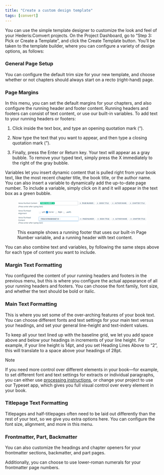 ```yaml
---
title: "Create a custom design template"
tags: [convert]
---
```

 
<html><body><section data-type="chapter" class="hsecchapter" data-hederis-type="hsecchapter" id="convert-template-designer" data-pi-attrs="id: convert-template-designer; data-tags: convert;" role="doc-chapter" data-tags="convert" data-author-name=" " data-book-title=" " title="Create a custom design template"><p class="hblkp" data-hederis-type="hblkp" id="p1qejD239">You can use the simple template designer to customize the look and feel of your Hederis:Comvert projects. On the Project Dashboard, go to &#8220;Step 3: Pick or Create a Template&#8221;, and click the Create Template button. You&#8217;ll be taken to the template builder, where you can configure a variety of design options, as follows:</p><section class="hwprsubsection" data-hederis-type="hwprsubsection" id="pYOiYMHwP" data-type="subsection" title="General Page Setup"><h1 data-hederis-type="hblktitle" class="hblktitle" id="pZAm5o8Gc">General Page Setup</h1><p class="hblkp" data-hederis-type="hblkp" id="pbe8RAL9s">You can configure the default trim size for your new template, and choose whether or not chapters should always start on a recto (right-hand) page.</p></section><section class="hwprsubsection" data-hederis-type="hwprsubsection" id="pYvW49Ir7" data-type="subsection" title="Page Margins"><h1 data-hederis-type="hblktitle" class="hblktitle" id="p9TOGlBgJ">Page Margins</h1><p class="hblkp" data-hederis-type="hblkp" id="pyP78rKso">In this menu, you can set the default margins for your chapters, and also configure the running header and footer content. Running headers and footers can consist of text content, or use our built-in variables. To add text to your running headers or footers:</p><ol class="hwprnumlist" data-hederis-type="hwprnumlist" id="pOph3M8RH"><li class="hblkoli" data-hederis-type="hblkoli" id="liR3CVur0X"><p class="hblkoli" data-hederis-type="hblklip" id="piObEyHE4">Click inside the text box, and type an opening quotation mark (&#8220;).</p></li><li class="hblkoli" data-hederis-type="hblkoli" id="liCD8KvP1K"><p class="hblkoli" data-hederis-type="hblklip" id="pbwuRorsF">Now type the text that you want to appear, and then type a closing quotation mark (&#8221;).</p></li><li class="hblkoli" data-hederis-type="hblkoli" id="liZ6fBp2HL"><p class="hblkoli" data-hederis-type="hblklip" id="pFXG58qo9">Finally, press the Enter or Return key. Your text will appear as a gray bubble. To remove your typed text, simply press the X immediately to the right of the gray bubble.</p></li></ol><p class="hblkp" data-hederis-type="hblkp" id="poJCBX4En">Variables let you insert dynamic content that is pulled right from your book text, like the most recent chapter title, the book title, or the author name. You can also insert a variable to dynamically add the up-to-date page number. To include a variable, simply click on it and it will appear in the text box as a green bubble.</p><figure class="hwprfig" data-hederis-type="hwprfig" id="p8VS8DgxF"><img data-hederis-type="hblkimg" class="hblkimg" id="pou4d62Fc" src="/images/runheadfoot.png" data-img-src="/images/runheadfoot.png"/><p class="hblkcaption" data-hederis-type="hblkcaption" id="ppv9Gmimm">This example shows a running footer that uses our built-in Page Number variable, and a running header with text content.</p></figure><p class="hblkp" data-hederis-type="hblkp" id="pBQK8jaT4">You can also combine text and variables, by following the same steps above for each type of content you want to include.</p></section><section class="hwprsubsection" data-hederis-type="hwprsubsection" id="pu8b8gnfw" data-type="subsection" title="Margin Text Formatting"><h1 data-hederis-type="hblktitle" class="hblktitle" id="p0cZAYoXn">Margin Text Formatting</h1><p class="hblkp" data-hederis-type="hblkp" id="p5Pi8mvrx">You configured the content of your running headers and footers in the previous menu, but this is where you configure the actual appearance of all your running headers and footers. You can choose the font family, font size, and whether the text should be bold or italic.</p></section><section class="hwprsubsection" data-hederis-type="hwprsubsection" id="pKnRy6ItK" data-type="subsection" title="Main Text Formatting"><h1 data-hederis-type="hblktitle" class="hblktitle" id="pOI6sQ1vL">Main Text Formatting</h1><p class="hblkp" data-hederis-type="hblkp" id="pLqZzjWIG">This is where you set some of the over-arching features of your book text. You can choose different fonts and text settings for your main text versus your headings, and set your general line-height and text-indent values.</p><p class="hblkp" data-hederis-type="hblkp" id="pCkRFVK6d">To keep all your text lined up with the baseline grid, we let you add space above and below your headings in increments of your line height. For example, if your line height is 14pt, and you set Heading Lines Above to &#8220;2&#8221;, this will translate to a space above your headings of 28pt. </p><div class="hwprbox box" data-hederis-type="hwprbox" id="pkBoTC5Cx" data-type="sidebar"><p class="hblktype" data-hederis-type="hblktype" id="phD813ITD">Note</p><p class="hblkp" data-hederis-type="hblkp" id="pOO9gCqTw">If you need more control over different elements in your book&#8212;for example, to set different font and text settings for extracts or individual paragraphs, you can either use <a href="{% link _docs/custom-design.md %}" class="hspana" data-hederis-type="hspana" id="pPE6CTsSw">processing instructions</a>, or change your project to use our Typeset app, which gives you full visual control over every element in your book.</p></div></section><section class="hwprsubsection" data-hederis-type="hwprsubsection" id="p8vq1ECKn" data-type="subsection" title="Titlepage Text Formatting"><h1 data-hederis-type="hblktitle" class="hblktitle" id="p8okCGlaT">Titlepage Text Formatting</h1><p class="hblkp" data-hederis-type="hblkp" id="pVSjoAEMw">Titlepages and half-titlepages often need to be laid out differently than the rest of your text, so we give you extra options here. You can configure the font size, alignment, and more in this menu.</p></section><section class="hwprsubsection" data-hederis-type="hwprsubsection" id="pEWfp4vrE" data-type="subsection" title="Frontmatter, Part, Backmatter"><h1 data-hederis-type="hblktitle" class="hblktitle" id="pPOXu7F9q">Frontmatter, Part, Backmatter</h1><p class="hblkp" data-hederis-type="hblkp" id="p6WZsRFru">You can also customize the headings and chapter openers for your frontmatter sections, backmatter, and part pages.</p><p class="hblkp" data-hederis-type="hblkp" id="pcVqYUj41">Additionally, you can choose to use lower-roman numerals for your frontmatter page numbers.</p></section></section></body></html>
